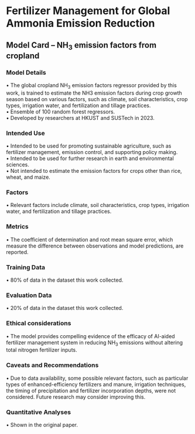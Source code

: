 # Fertilizer Management for Global Ammonia Emission Reduction
## Model Card – NH<sub>3</sub> emission factors from cropland
### Model Details
• The global cropland NH<sub>3</sub> emission factors regressor provided by this work, is trained to estimate the NH3 emission factors during crop growth season based on various factors, such as climate, soil characteristics, crop types, irrigation water, and fertilization and tillage practices.<br>
• Ensemble of 100 random forest regressors.<br>
• Developed by researchers at HKUST and SUSTech in 2023.
### Intended Use
• Intended to be used for promoting sustainable agriculture, such as fertilizer management, emission control, and supporting policy making.<br>
• Intended to be used for further research in earth and environmental sciences.<br>
• Not intended to estimate the emission factors for crops other than rice, wheat, and maize.
### Factors
• Relevant factors include climate, soil characteristics, crop types, irrigation water, and fertilization and tillage practices.
### Metrics
• The coefficient of determination and root mean square error, which measure the difference between observations and model predictions, are reported. 
### Training Data
• 80% of data in the dataset this work collected.
### Evaluation Data
• 20% of data in the dataset this work collected.
### Ethical considerations
• The model provides compelling evidence of the efficacy of AI-aided fertilizer management system in reducing NH<sub>3</sub> emissions without altering total nitrogen fertilizer inputs.
### Caveats and Recommendations
• Due to data availability, some possible relevant factors, such as particular types of enhanced-efficiency fertilizers and manure, irrigation techniques, the timing of precipitation and fertilizer incorporation depths, were not considered. Future research may consider improving this.
### Quantitative Analyses
• Shown in the original paper.
